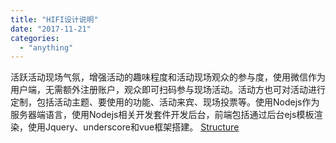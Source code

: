 ```yaml
---
title: "HIFI设计说明"
date: "2017-11-21"
categories: 
  - "anything"
---
```


活跃活动现场气氛，增强活动的趣味程度和活动现场观众的参与度，使用微信作为用户端，无需额外注册账户，观众即可扫码参与现场活动。活动方也可对活动进行定制，包括活动主题、要使用的功能、活动来宾、现场投票等。使用Nodejs作为服务器端语言，使用Nodejs相关开发套件开发后台，前端包括通过后台ejs模板渲染，使用Jquery、underscore和vue框架搭建。 [Structure](http://naotu.baidu.com/file/ff1a14b3da110a5e7383057ce848d1d3?token=25246235d5c10e3d)
